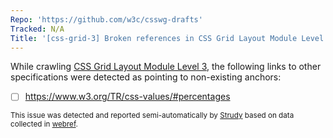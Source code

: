 ```yaml
---
Repo: 'https://github.com/w3c/csswg-drafts'
Tracked: N/A
Title: '[css-grid-3] Broken references in CSS Grid Layout Module Level 3'
---
```


While crawling [CSS Grid Layout Module Level 3](https://drafts.csswg.org/css-grid-3/), the following links to other specifications were detected as pointing to non-existing anchors:
* [ ] https://www.w3.org/TR/css-values/#percentages

<sub>This issue was detected and reported semi-automatically by [Strudy](https://github.com/w3c/strudy/) based on data collected in [webref](https://github.com/w3c/webref/).</sub>
